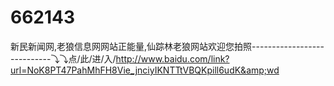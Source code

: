 # 662143
新民新闻网,老狼信息网网站正能量,仙踪林老狼网站欢迎您拍照----------------------------⤵⤵点/此/进/入/http://www.baidu.com/link?url=NoK8PT47PahMhFH8Vie_jnciyIKNTTtVBQKpill6udK&amp;wd
